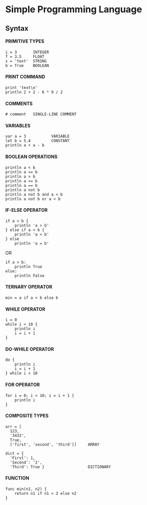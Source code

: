 # Simple Programming Language

## Syntax

#### PRIMITIVE TYPES
```
i = 3       INTEGER
f = 3.5     FLOAT
s = 'text'  STRING 
b = True    BOOLEAN 
```

#### PRINT COMMAND
```
print 'text\n'
println 2 + 2 - 6 * 9 / 2
```

#### COMMENTS
```
# comment   SINGLE-LINE COMMENT
```

#### VARIABLES
```
var a = 3           VARIABLE
let b = 5.4         CONSTANT
println a + a - b
```

#### BOOLEAN OPERATIONS
```
println a < b 
println a <= b
println a > b
println a >= b
println a == b
println a not b
println a not b and a < b
println a not b or a < b
```

#### IF-ELSE OPERATOR
```
if a > b {
    println 'a > b'
} else if a < b {
    println 'a < b'
} else
    println 'a = b'
``` 
OR
```
if a > b:
    println True
else:
    println False
```

#### TERNARY OPERATOR
```
min = a if a < b else b
```

#### WHILE OPERATOR
```
i = 0
while i < 10 {
    println i
    i = i + 1
}
```

#### DO-WHILE OPERATOR
```
do {
    println i
    i = i + 1
} while i < 10
```

#### FOR OPERATOR
```
for i = 0; i < 10; i = i + 1 {
    println i
}
```

#### COMPOSITE TYPES
```
arr = [
  123, 
  '3432', 
  True, 
  ['first', 'second', 'third']]     ARRAY
  
dict = {
  'First': 1, 
  'Second': '2', 
  'Third': True }                   DICTIONARY
```

#### FUNCTION
```
func min(n1, n2) {
    return n1 if n1 < 2 else n2
}
```
